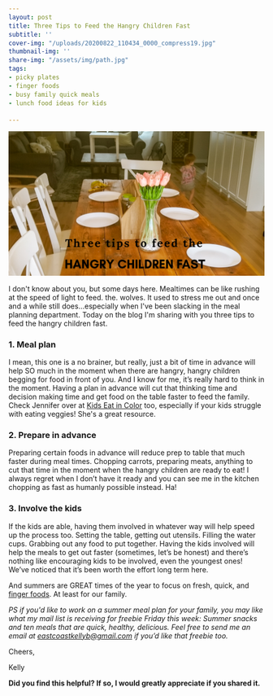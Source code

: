 ```yaml
---
layout: post
title: Three Tips to Feed the Hangry Children Fast
subtitle: ''
cover-img: "/uploads/20200822_110434_0000_compress19.jpg"
thumbnail-img: ''
share-img: "/assets/img/path.jpg"
tags:
- picky plates
- finger foods
- busy family quick meals
- lunch food ideas for kids

---
```

![A picture of our dining table with plates on it.](/uploads/20200617_103658_0000-1.png "diningtable")

I don't know about you, but some days here. Mealtimes can be like rushing at the speed of light to feed. the. wolves. It used to stress me out and once and a while still does...especially when I've been slacking in the meal planning department. Today on the blog I'm sharing with you three tips to feed the hangry children fast.

### 1. Meal plan

I mean, this one is a no brainer, but really, just a bit of time in advance will help SO much in the moment when there are hangry, hangry children begging for food in front of you. And I know for me, it’s really hard to think in the moment. Having a plan in advance will cut that thinking time and decision making time and get food on the table faster to feed the family. Check Jennifer over at [Kids Eat in Color](https://kidseatincolor.com/) too, especially if your kids struggle with eating veggies! She's a great resource.

### 2. Prepare in advance

Preparing certain foods in advance will reduce prep to table that much faster during meal times. Chopping carrots, preparing meats, anything to cut that time in the moment when the hangry children are ready to eat! I always regret when I don’t have it ready and you can see me in the kitchen chopping as fast as humanly possible instead. Ha!

### 3. Involve the kids

If the kids are able, having them involved in whatever way will help speed up the process too. Setting the table, getting out utensils. Filling the water cups. Grabbing out any food to put together. Having the kids involved will help the meals to get out faster (sometimes, let’s be honest) and there’s nothing like encouraging kids to be involved, even the youngest ones! We’ve noticed that it’s been worth the effort long term here.

And summers are GREAT times of the year to focus on fresh, quick, and [finger foods](https://www.superhealthykids.com/recipes/top-20-finger-foods-baby/). At least for our family.

_PS if you'd like to work on a summer meal plan for your family, you may like what my mail list is receiving for freebie Friday this week: Summer snacks and ten meals that are quick, healthy, delicious. Feel free to send me an email at_ [_eastcoastkellyb@gmail.com_](mailto:eastcoastkellyb@gmail.com) _if you’d like that freebie too._

Cheers,

Kelly

**Did you find this helpful? If so, I would greatly appreciate if you shared it.**